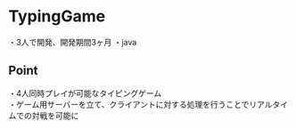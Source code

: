 # TypingGame
・3人で開発、開発期間3ヶ月
・java
## Point
・4人同時プレイが可能なタイピングゲーム  
・ゲーム用サーバーを立て、クライアントに対する処理を行うことでリアルタイムでの対戦を可能に
